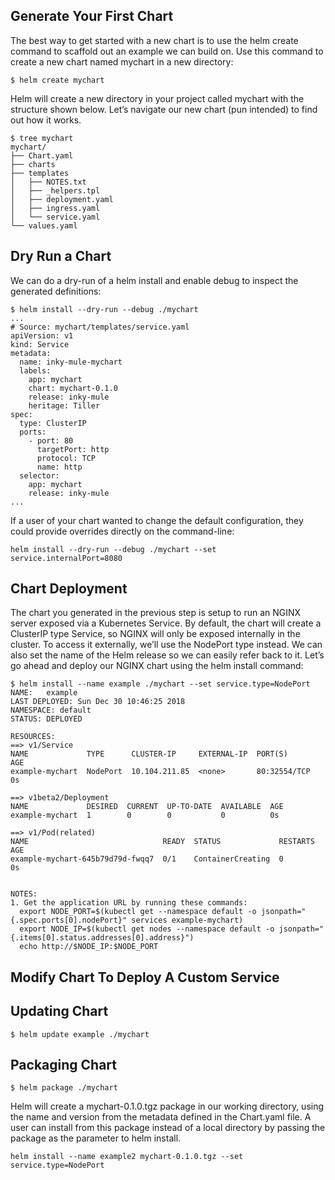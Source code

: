 ## Generate Your First Chart
The best way to get started with a new chart is to use the helm create command to scaffold out an example we can build on. Use this command to create a new chart named mychart in a new directory:

```
$ helm create mychart
```

Helm will create a new directory in your project called mychart with the structure shown below. Let’s navigate our new chart (pun intended) to find out how it works.
```
$ tree mychart
mychart/
├── Chart.yaml
├── charts
├── templates
│   ├── NOTES.txt
│   ├── _helpers.tpl
│   ├── deployment.yaml
│   ├── ingress.yaml
│   └── service.yaml
└── values.yaml
```

## Dry Run a Chart
We can do a dry-run of a helm install and enable debug to inspect the generated definitions:
```
$ helm install --dry-run --debug ./mychart
...
# Source: mychart/templates/service.yaml
apiVersion: v1
kind: Service
metadata:
  name: inky-mule-mychart
  labels:
    app: mychart
    chart: mychart-0.1.0
    release: inky-mule
    heritage: Tiller
spec:
  type: ClusterIP
  ports:
    - port: 80
      targetPort: http
      protocol: TCP
      name: http
  selector:
    app: mychart
    release: inky-mule
...
```

If a user of your chart wanted to change the default configuration, they could provide overrides directly on the command-line:
```
helm install --dry-run --debug ./mychart --set service.internalPort=8080
```

## Chart Deployment
The chart you generated in the previous step is setup to run an NGINX server exposed via a Kubernetes Service. By default, the chart will create a ClusterIP type Service, so NGINX will only be exposed internally in the cluster. To access it externally, we’ll use the NodePort type instead. We can also set the name of the Helm release so we can easily refer back to it. Let’s go ahead and deploy our NGINX chart using the helm install command:

```
$ helm install --name example ./mychart --set service.type=NodePort
NAME:   example
LAST DEPLOYED: Sun Dec 30 10:46:25 2018
NAMESPACE: default
STATUS: DEPLOYED

RESOURCES:
==> v1/Service
NAME             TYPE      CLUSTER-IP     EXTERNAL-IP  PORT(S)       AGE
example-mychart  NodePort  10.104.211.85  <none>       80:32554/TCP  0s

==> v1beta2/Deployment
NAME             DESIRED  CURRENT  UP-TO-DATE  AVAILABLE  AGE
example-mychart  1        0        0           0          0s

==> v1/Pod(related)
NAME                              READY  STATUS             RESTARTS  AGE
example-mychart-645b79d79d-fwqq7  0/1    ContainerCreating  0         0s


NOTES:
1. Get the application URL by running these commands:
  export NODE_PORT=$(kubectl get --namespace default -o jsonpath="{.spec.ports[0].nodePort}" services example-mychart)
  export NODE_IP=$(kubectl get nodes --namespace default -o jsonpath="{.items[0].status.addresses[0].address}")
  echo http://$NODE_IP:$NODE_PORT
```

## Modify Chart To Deploy A Custom Service



## Updating Chart

```
$ helm update example ./mychart
```

## Packaging Chart
```
$ helm package ./mychart
```

Helm will create a mychart-0.1.0.tgz package in our working directory, using the name and version from the metadata defined in the Chart.yaml file. A user can install from this package instead of a local directory by passing the package as the parameter to helm install.

```
helm install --name example2 mychart-0.1.0.tgz --set service.type=NodePort
```

